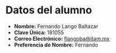 # Datos del alumno
- **Nombre:** Fernando Lango Baltazar
- **Clave Única:**  181055
- **Correo Electrónico:** flangoba@itam.mx
- **Preferencia de Nombre:** Fernando

